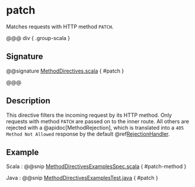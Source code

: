 # patch

Matches requests with HTTP method `PATCH`.

@@@ div { .group-scala }

## Signature

@@signature [MethodDirectives.scala](/pekko-http/src/main/scala/akka/http/scaladsl/server/directives/MethodDirectives.scala) { #patch }

@@@

## Description

This directive filters the incoming request by its HTTP method. Only requests with
method `PATCH` are passed on to the inner route. All others are rejected with a
@apidoc[MethodRejection], which is translated into a `405 Method Not Allowed` response
by the default @ref[RejectionHandler](../../rejections.md#the-rejectionhandler).

## Example

Scala
:  @@snip [MethodDirectivesExamplesSpec.scala](/docs/src/test/scala/docs/http/scaladsl/server/directives/MethodDirectivesExamplesSpec.scala) { #patch-method }

Java
:  @@snip [MethodDirectivesExamplesTest.java](/docs/src/test/java/docs/http/javadsl/server/directives/MethodDirectivesExamplesTest.java) { #patch }

